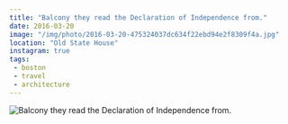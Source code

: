 ```yaml
---
title: "Balcony they read the Declaration of Independence from."
date: 2016-03-20
image: "/img/photo/2016-03-20-475324037dc634f22ebd94e2f8309f4a.jpg"
location: "Old State House"
instagram: true
tags:
 - boston
 - travel
 - architecture
---
```


![Balcony they read the Declaration of Independence from.](/img/photo/2016-03-20-475324037dc634f22ebd94e2f8309f4a.jpg)
